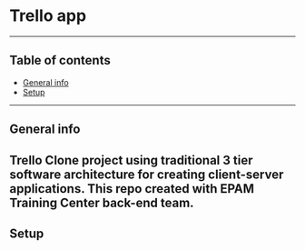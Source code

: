 # Trello app

---

## Table of contents
* [General info](#general-info)
* [Setup](#setup)
---

## General info

Trello Clone project using  traditional 3 tier software architecture
for creating client-server applications.
This repo created with EPAM Training Center back-end team. 
---
## Setup 



